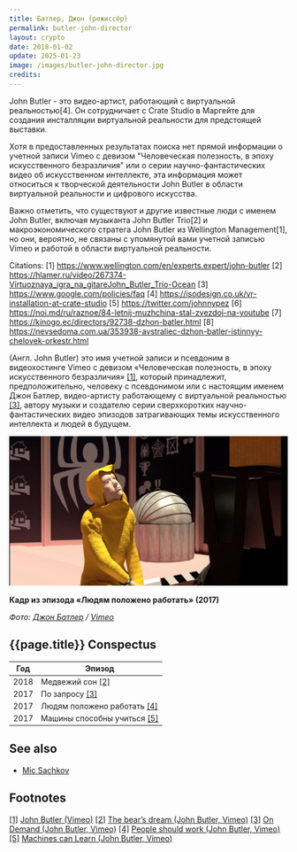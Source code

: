 ```yaml
---
title: Батлер, Джон (режиссёр)
permalink: butler-john-director
layout: crypto
date: 2018-01-02
update: 2025-01-23
image: /images/butler-john-director.jpg
credits:
---
```


John Butler - это видео-артист, работающий с виртуальной реальностью[4]. Он сотрудничает с Crate Studio в Маргейте для создания инсталляции виртуальной реальности для предстоящей выставки.

Хотя в предоставленных результатах поиска нет прямой информации о учетной записи Vimeo с девизом "Человеческая полезность, в эпоху искусственного безразличия" или о серии научно-фантастических видео об искусственном интеллекте, эта информация может относиться к творческой деятельности John Butler в области виртуальной реальности и цифрового искусства.

Важно отметить, что существуют и другие известные люди с именем John Butler, включая музыканта John Butler Trio[2] и макроэкономического стратега John Butler из Wellington Management[1], но они, вероятно, не связаны с упомянутой вами учетной записью Vimeo и работой в области виртуальной реальности.

Citations:
[1] https://www.wellington.com/en/experts.expert/john-butler
[2] https://hlamer.ru/video/267374-Virtuoznaya_igra_na_gitareJohn_Butler_Trio-Ocean
[3] https://www.google.com/policies/faq
[4] https://isodesign.co.uk/vr-installation-at-crate-studio
[5] https://twitter.com/johnnypez
[6] https://noi.md/ru/raznoe/84-letnij-muzhchina-stal-zvezdoj-na-youtube
[7] https://kinogo.ec/directors/92738-dzhon-batler.html
[8] https://nevsedoma.com.ua/353938-avstraliec-dzhon-batler-istinnyy-chelovek-orkestr.html


(Англ. John Butler) это имя учетной записи и псевдоним в видеохостинге Vimeo с девизом «Человеческая полезность, в эпоху искусственного безразличия» <span id="a1">[\[1\]](#f1)</span>, который принадлежит, предположительно, человеку с псевдонимом или с настоящим именем Джон Батлер, видео-артисту работающему с виртуальной реальностью <span id="a3">[\[3\]](#f3)</span>, автору музыки и создателю серии сверхкоротких научно-фантастических видео эпизодов затрагивающих темы искусственного интеллекта и людей в будущем.

![](/images/butler-john-video-director.jpg)

**Кадр из эпизода «Людям положено работать» (2017)**

*Фото: [Джон Батлер](butler-john-video-director) / [Vimeo](https://vimeo.com/234232807)*

## {{page.title}} Conspectus

|Год|Эпизод|
|-|-|
|2018|Медвежий сон <span id="a2">[\[2\]](#f2)</span>|
|2017|По запросу <span id="a3">[\[3\]](#f3)</span>|
|2017|Людям положено работать <span id="a4">[\[4\]](#f4)</span>|
|2017|Машины способны учиться <span id="a5">[\[5\]](#f5)</span>|

## See also

+ [Mic Sachkov](sachkov-mic)

## Footnotes

[[1]](#a1) <span id="f1"></span> [John Butler (Vimeo)](https://vimeo.com/user3946359)
[[2]](#a2) <span id="f2"></span> [The bear’s dream (John Butler, Vimeo)](https://vimeo.com/258057890)
[[3]](#a3) <span id="f3"></span> [On Demand (John Butler, Vimeo)](https://vimeo.com/243852930)
[[4]](#a4) <span id="f4"></span> [People should work (John Butler, Vimeo)](https://vimeo.com/234232807)
[[5]](#a5) <span id="f5"></span> [Machines can Learn (John Butler, Vimeo)](https://vimeo.com/255756908)
